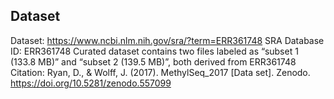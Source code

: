 ## Dataset

Dataset: https://www.ncbi.nlm.nih.gov/sra/?term=ERR361748
SRA Database ID: ERR361748
Curated dataset contains two files labeled as “subset 1 (133.8 MB)” and “subset 2 (139.5 MB)”, both derived from ERR361748
Citation: Ryan, D., & Wolff, J. (2017). MethylSeq_2017 [Data set]. Zenodo. https://doi.org/10.5281/zenodo.557099

